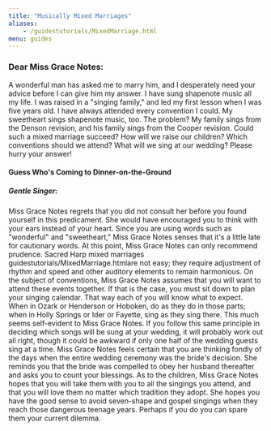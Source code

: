 ```yaml
---
title: "Musically Mixed Marriages"
aliases:
    - /guidestutorials/MixedMarriage.html
menu: guides
---
```


 ### Dear Miss Grace Notes:
 A wonderful man has asked me to marry him, and I desperately need your advice before I can give him my answer. I have sung shapenote music all my life. I was raised in a "singing family," and led my first lesson when I was five years old. I have always attended every convention I could. My sweetheart sings shapenote music, too.
   The problem? My family sings from the Denson revision, and his family sings from the Cooper revision. Could such a mixed marriage succeed? How will we raise our children? Which conventions should we attend? What will we sing at our wedding? Please hurry your answer!
#### Guess Who's Coming to Dinner-on-the-Ground

##### Gentle Singer: 
Miss Grace Notes regrets that you did not consult her before you found yourself in this predicament. She would have encouraged you to think with your ears instead of your heart. Since you are using words such as "wonderful" and "sweetheart," Miss Grace Notes senses that it's a little late for cautionary words. At this point, Miss Grace Notes can only recommend prudence. Sacred Harp mixed marriages guidestutorials/MixedMarriage.htmlare not easy; they require adjustment of rhythm and speed and other auditory elements to remain harmonious.
   On the subject of conventions, Miss Grace Notes assumes that you will want to attend these events together. If that is the case, you must sit down to plan your singing calendar. That way each of you will know what to expect. When in Ozark or Henderson or Hoboken, do as they do in those parts; when in Holly Springs or Ider or Fayette, sing as they sing there.
   This much seems self-evident to Miss Grace Notes. If you follow this same principle in deciding which songs will be sung at your wedding, it will probably work out all right, though it could be awkward if only one half of the wedding guests sing at a time. Miss Grace Notes feels certain that you are thinking fondly of the days when the entire wedding ceremony was the bride's decision. She reminds you that the bride was compelled to obey her husband thereafter and asks you to count your blessings.
   As to the children, Miss Grace Notes hopes that you will take them with you to all the singings you attend, and that you will love them no matter which tradition they adopt. She hopes you have the good sense to avoid seven-shape and gospel singings when they reach those dangerous teenage years. Perhaps if you do you can spare them your current dilemma.